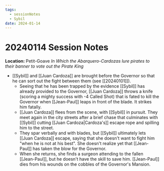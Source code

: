 ```yaml
---
tags:
  - sessionNotes
  - Sybil
date: 2024-01-14
---
```

# 20240114 Session Notes
**Location:** Petit-Goave
*In Which the Abarquero-Cardozas lure pirates to their banner to vote out the Pirate King*

- [[Sybil]] and [[Juan Cardoza]] are brought before the Governor so that he can sort out the fight between them (see [[20240101]]).
	- Seeing that he has been trapped by the evidence [[Sybil]] has already provided to the Governor, [[Juan Cardoza]] throws a knife (scoring a mighty success with -4 Called Shot) that is fated to kill the Governor when [[Jean-Paul]] leaps in front of the blade.  It strikes him fatally.
	- [[Juan Cardoza]] flees from the scene, with [[Sybil]] in pursuit.  They meet again in the city streets after a brief chase that culminates with [[Sybil]] cutting [[Juan Cardoza|Cardoza's]] escape rope and spilling him to the street.
	- They spar verbally and with blades, but [[Sybil]] ultimately lets [[Juan Cardoza]] escape, saying that she doesn't want to fight him "when he is not at his best".  She doesn't realize yet that [[Jean-Paul]] has taken the blow for the Governor.
	- When she returns, she finds a surgeon attending to the fallen [[Jean-Paul]], but he doesn't have the skill to save him.  [[Jean-Paul]] dies from his wounds on the cobbles of the Governor's Mansion.